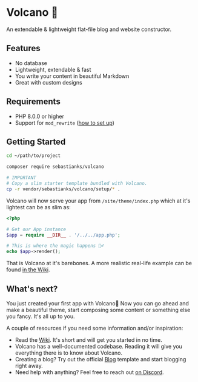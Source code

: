 # Volcano 🌋

An extendable & lightweight flat-file blog and website constructor.

## Features

- No database
- Lightweight, extendable & fast
- You write your content in beautiful Markdown
- Great with custom designs

## Requirements

- PHP 8.0.0 or higher
- Support for `mod_rewrite` ([how to set up](https://www.digitalocean.com/community/tutorials/how-to-set-up-mod_rewrite))

## Getting Started

```bash
cd ~/path/to/project

composer require sebastianks/volcano

# IMPORTANT
# Copy a slim starter template bundled with Volcano.
cp -r vendor/sebastianks/volcano/setup/* .
```

Volcano will now serve your app from `/site/theme/index.php` which at it's lightest can be as slim as:

```php
<?php

# Get our App instance
$app = require __DIR__ . '/../../app.php';

# This is where the magic happens 🧙‍♂️
echo $app->render();
```

That is Volcano at it's barebones. A more realistic real-life example can be found [in the Wiki](https://github.com/sebastianks/volcano/wiki/The-Simple-Starter).

## What's next?

You just created your first app with Volcano🎉 Now you can go ahead and make a beautiful theme, start composing some content or something else you fancy. It's all up to you.

A couple of resources if you need some information and/or inspiration:

- Read the [Wiki](https://github.com/sebastianks/volcano/wiki). It's short and will get you started in no time.
- Volcano has a well-documented codebase. Reading it will give you everything there is to know about Volcano.
- Creating a blog? Try out the official [Blog](https://github.com/sebastianks/volcano-blog-template) template and start blogging right away.
- Need help with anything? Feel free to reach out [on Discord](https://discord.gg/pujumPht).
